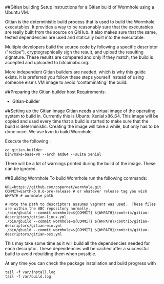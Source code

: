 ##Gitian building
Setup instructions for a Gitian build of Wormhole using a Ubuntu VM. 

Gitian is the deterministic build process that is used to build the Wormhole executables. It provides a way to be reasonably sure that the executables are really built from the source on GitHub. It also makes sure that the same, tested dependencies are used and statically built into the executable.

Multiple developers build the source code by following a specific descriptor ("recipe"), cryptographically sign the result, and upload the resulting signature. These results are compared and only if they match, the build is accepted and uploaded to bitcoinabc.org.

More independent Gitian builders are needed, which is why this guide exists. It is preferred you follow these steps yourself instead of using someone else's VM image to avoid 'contaminating' the build.

##Preparing the Gitian builder host
Requirements:

 - Gitian-builder


##Setting up the Gitian image
Gitian needs a virtual image of the operating system to build in. Currently this is Ubuntu Xenial x86_64. This image will be copied and used every time that a build is started to make sure that the build is deterministic. Creating the image will take a while, but only has to be done once. We use kvm to build Wormhole.

Execute the following :

```
cd gitian-builder
bin/make-base-vm --arch amd64 --suite xenial
```
There will be a lot of warnings printed during the build of the image. These can be ignored.



##Building Wormhole
To build Womrhole run the following commands:

```
URL=https://github.com/copernet/wormhole.git
COMMIT=Earth-0.0.6-pre-release # or whatever release tag you wish
WHPATH # wormhole path

# Note the path to descriptors assumes vagrant was used.  These files are within the ABC repository normally.
./bin/gbuild --commit wormhole=${COMMIT} ${WHPATH}/contrib/gitian-descriptors/gitian-linux.yml
./bin/gbuild --commit wormhole=${COMMIT} ${WHPATH}/contrib/gitian-descriptors/gitian-win.yml
./bin/gbuild --commit wormhole=${COMMIT} ${WHPATH}/contrib/gitian-descriptors/gitian-osx.yml
```

This may take some time as it will build all the dependencies needed for each descriptor. These dependencies will be cached after a successful build to avoid rebuilding them when possible.

At any time you can check the package installation and build progress with

```
tail -f var/install.log
tail -f var/build.log
```
